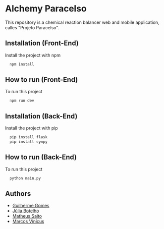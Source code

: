 
# Alchemy Paracelso

This repository is a chemical reaction balancer web and mobile application, calles "Projeto Paracelso".

## Installation (Front-End)

Install the project with npm

```bash
  npm install
```
    
## How to run (Front-End)

To run this project
```bash
  npm run dev
```

## Installation (Back-End)

Install the project with pip

```bash
  pip install flask
  pip install sympy
```
    
## How to run (Back-End)

To run this project
```bash
  python main.py
```


## Authors

- [Guilherme Gomes](https://www.github.com/oguialmeida)
- [Júlia Botelho](https://github.com/jjuhbotelho)
- [Matheus Saito](https://www.github.com/WarWolfOne)
- [Marcos Vinícus](https://github.com/TgdAnubis)
